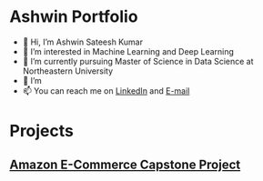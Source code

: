 # Ashwin Portfolio

- 👋 Hi, I’m Ashwin Sateesh Kumar
- 👀 I’m interested in Machine Learning and Deep Learning
- 🌱 I’m currently pursuing Master of Science in Data Science at Northeastern University
- 💞️ I’m 
- 📫 You can reach me on [LinkedIn](https://www.linkedin.com/in/ashwins24/) and [E-mail](sateeshkumar.a@northeastern.edu)

# Projects

## [Amazon E-Commerce Capstone Project](https://github.com/ashwins101/Amazon-E-commerce-Capstone-Project)

